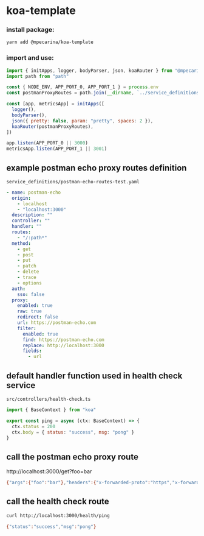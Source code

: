 # koa-template

### install package:

```sh
yarn add @mpecarina/koa-template
```

### import and use:

```js
import { initApps, logger, bodyParser, json, koaRouter } from "@mpecarina/koa-template"
import path from "path"

const { NODE_ENV, APP_PORT_0, APP_PORT_1 } = process.env
const postmanProxyRoutes = path.join(__dirname, `../service_definitions/postman-echo-routes-${NODE_ENV}.yaml`)

const [app, metricsApp] = initApps([
  logger(),
  bodyParser(),
  json({ pretty: false, param: "pretty", spaces: 2 }),
  koaRouter(postmanProxyRoutes),
])

app.listen(APP_PORT_0 || 3000)
metricsApp.listen(APP_PORT_1 || 3001)
```

## example postman echo proxy routes definition

`service_definitions/postman-echo-routes-test.yaml`

```yaml
- name: postman-echo
  origin:
    - localhost
    - "localhost:3000"
  description: ""
  controller: ""
  handler: ""
  routes:
    - "/:path*"
  method:
    - get
    - post
    - put
    - patch
    - delete
    - trace
    - options
  auth:
    sso: false
  proxy:
    enabled: true
    raw: true
    redirect: false
    url: https://postman-echo.com
    filter:
      enabled: true
      find: https://postman-echo.com
      replace: http://localhost:3000
      fields:
        - url
```

## default handler function used in health check service

`src/controllers/health-check.ts`

```js
import { BaseContext } from "koa"

export const ping = async (ctx: BaseContext) => {
  ctx.status = 200
  ctx.body = { status: "success", msg: "pong" }
}
```

## call the postman echo proxy route

http://localhost:3000/get?foo=bar

```sh
{"args":{"foo":"bar"},"headers":{"x-forwarded-proto":"https","x-forwarded-port":"443","host":"postman-echo.com","x-amzn-trace-id":"Root=1-5f4aaefe-fd51ab6c267499c8a63b245c","accept":"text/html,application/xhtml+xml,application/xml;q=0.9,image/avif,image/webp,image/apng,*/*;q=0.8,application/signed-exchange;v=b3;q=0.9","cache-control":"max-age=0","upgrade-insecure-requests":"1","user-agent":"Mozilla/5.0 (Macintosh; Intel Mac OS X 10_15_5) AppleWebKit/537.36 (KHTML, like Gecko) Chrome/85.0.4183.83 Safari/537.36","sec-fetch-site":"none","sec-fetch-mode":"navigate","sec-fetch-user":"?1","sec-fetch-dest":"document","accept-encoding":"gzip, deflate, br","accept-language":"en-US,en;q=0.9","cookie":"_ga=GA1.1.54043150.1593003926; hubspotutk=5a444a8d8277c6687ed5d5f5b3ce1663; __hstc=181257784.5a444a8d8277c6687ed5d5f5b3ce1663.1597153074511.1597153074511.1597167095022.2","api-gateway-request-id":"dbe75cd4-cf19-455f-83c5-69803d61d8c9"},"url":"http://localhost:3000/get?foo=bar"}
```

## call the health check route

```sh
curl http://localhost:3000/health/ping
```

```sh
{"status":"success","msg":"pong"}
```
